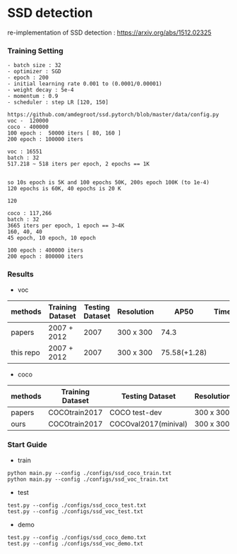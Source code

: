 # SSD detection

re-implementation of SSD detection : https://arxiv.org/abs/1512.02325

### Training Setting

```
- batch size : 32
- optimizer : SGD
- epoch : 200 
- initial learning rate 0.001 to (0.0001/0.00001)
- weight decay : 5e-4
- momentum : 0.9
- scheduler : step LR [120, 150]
```

```
https://github.com/amdegroot/ssd.pytorch/blob/master/data/config.py
voc -  120000
coco - 400000
100 epoch :  50000 iters [ 80, 160 ]
200 epoch : 100000 iters

voc : 16551
batch : 32  
517.218 ~ 518 iters per epoch, 2 epochs == 1K


so 10s epoch is 5K and 100 epochs 50K, 200s epoch 100K (to 1e-4)
120 epochs is 60K, 40 epochs is 20 K

120

coco : 117,266
batch : 32
3665 iters per epoch, 1 epoch == 3~4K
160, 40, 40
45 epoch, 10 epoch, 10 epoch 

100 epoch : 400000 iters
200 epoch : 800000 iters
```

### Results

- voc

|methods     |  Training Dataset   |   Testing Dataset  | Resolution |     AP50        | Time | Fps  |
|------------|---------------------|--------------------|------------| ----------------|------|------|
|papers      |2007 + 2012          |  2007              | 300 x 300  |      74.3       |      |  46  |
|this repo   |2007 + 2012          |  2007              | 300 x 300  |   75.58(+1.28)  |      |      |


- coco

|methods     | Training Dataset   |    Testing Dataset     | Resolution | AP        |AP50     |AP75    |Time | Fps  |
|------------|--------------------| ---------------------- | ---------- | --------- |---------|--------| ----| ---- |
|papers      | COCOtrain2017      |  COCO test-dev         | 300 x 300  |  23.2     |41.2     |23.4    |-    | -    |
|ours        | COCOtrain2017      |  COCOval2017(minival)  | 300 x 300  |  -        |-        |-       |-    | -    |

### Start Guide

- train

```
python main.py --config ./configs/ssd_coco_train.txt
python main.py --config ./configs/ssd_voc_train.txt
```

- test
```
test.py --config ./configs/ssd_coco_test.txt
test.py --config ./configs/ssd_voc_test.txt
```

- demo
```
test.py --config ./configs/ssd_coco_demo.txt
test.py --config ./configs/ssd_voc_demo.txt
```


